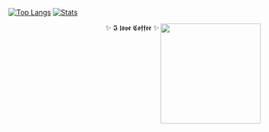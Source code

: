 [![Top Langs](https://github-readme-stats-psi-ecru-29.vercel.app/api/top-langs/?username=MixColumns&theme=transparent)](https://github.com/MixColumns/)
[![Stats](https://github-readme-stats-psi-ecru-29.vercel.app/api?username=MixColumns&theme=transparent&hide_rank=true&include_all_commits=true)](https://github.com/MixColumns/)


<p align="right">
<img src="https://i.imgur.com/of5mcj8.png" width="200" height="200" align="right">
✨ 𝕴 𝖑𝖔𝖛𝖊 𝕮𝖔𝖋𝖋𝖊𝖊 ✨ <br>
</p>
